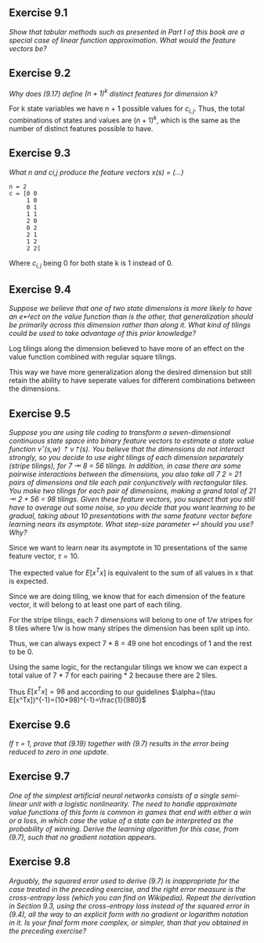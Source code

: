 ## Exercise 9.1
*Show that tabular methods such as presented in Part I of this book are a
special case of linear function approximation. What would the feature vectors be?*



## Exercise 9.2
*Why does (9.17) define $(n + 1)^k$ distinct features for dimension k?*

For k state variables we have n + 1 possible values for $c_{i,j}$. Thus, the total combinations of states and values are $(n+1)^k$, which is the same as the number of distinct features possible to have.

## Exercise 9.3
*What n and ci,j produce the feature vectors x(s) = (...)*
```
n = 2
c = [0 0
     1 0
     0 1
     1 1
     2 0
     0 2
     2 1
     1 2
     2 2]
```

Where $c_{i,j}$ being 0 for both state k is 1 instead of 0.

## Exercise 9.4
*Suppose we believe that one of two state dimensions is more likely to have
an e↵ect on the value function than is the other, that generalization should be primarily
across this dimension rather than along it. What kind of tilings could be used to take
advantage of this prior knowledge?*

Log tilings along the dimension believed to have more of an effect on the value function combined with regular square tilings.

This way we have more generalization along the desired dimension but still retain the ability to have seperate values for different combinations between the dimensions.


## Exercise 9.5
*Suppose you are using tile coding to transform a seven-dimensional continuous
state space into binary feature vectors to estimate a state value function vˆ(s,w) ⇡ v⇡(s).
You believe that the dimensions do not interact strongly, so you decide to use eight tilings
of each dimension separately (stripe tilings), for 7 ⇥ 8 = 56 tilings. In addition, in case
there are some pairwise interactions between the dimensions, you also take all 7
2 = 21 pairs of dimensions and tile each pair conjunctively with rectangular tiles. You make
two tilings for each pair of dimensions, making a grand total of 21 ⇥ 2 + 56 = 98 tilings.
Given these feature vectors, you suspect that you still have to average out some noise,
so you decide that you want learning to be gradual, taking about 10 presentations with
the same feature vector before learning nears its asymptote. What step-size parameter ↵
should you use? Why?*

Since we want to learn near its asymptote in 10 presentations of the same feature vector, $\tau=10$.

The expected value for $E[x^Tx]$ is equivalent to the sum of all values in x that is expected.

Since we are doing tiling, we know that for each dimension of the feature vector, it will belong to at least one part of each tiling.

For the stripe tilings, each 7 dimensions will belong to one of 1/w stripes for 8 tiles where 1/w is how many stripes the dimension has been split up into.

Thus, we can always expect 7 * 8 = 49 one hot encodings of 1 and the rest to be 0.

Using the same logic, for the rectangular tilings we know we can expect a total value of 7 * 7 for each pairing * 2 because there are 2 tiles.

Thus $E[x^Tx] = 98$ and according to our guidelines $\alpha=(\tau E[x^Tx])^{-1}=(10*98)^{-1}=\frac{1}{980}$

## Exercise 9.6
*If $\tau$ = 1, prove that (9.19) together with (9.7) results in the error being
reduced to zero in one update.*

## Exercise 9.7
*One of the simplest artificial neural networks consists of a single semi-linear
unit with a logistic nonlinearity. The need to handle approximate value functions of this form is common in games that end with either a win or a loss, in which case the value of a state can be interpreted as the probability of winning. Derive the learning algorithm for this case, from (9.7), such that no gradient notation appears.*

## Exercise 9.8
*Arguably, the squared error used to derive (9.7) is inappropriate for the case treated in the preceding exercise, and the right error measure is the cross-entropy loss (which you can find on Wikipedia). Repeat the derivation in Section 9.3, using the cross-entropy loss instead of the squared error in (9.4), all the way to an explicit form with no gradient or logarithm notation in it. Is your final form more complex, or simpler, than that you obtained in the preceding exercise?*